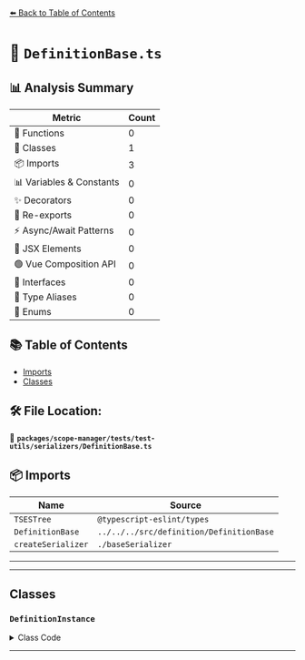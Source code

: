 [⬅️ Back to Table of Contents](../../../../../index.md)

# 📄 `DefinitionBase.ts`

## 📊 Analysis Summary

| Metric | Count |
|--------|-------|
| 🔧 Functions | 0 |
| 🧱 Classes | 1 |
| 📦 Imports | 3 |
| 📊 Variables & Constants | 0 |
| ✨ Decorators | 0 |
| 🔄 Re-exports | 0 |
| ⚡ Async/Await Patterns | 0 |
| 💠 JSX Elements | 0 |
| 🟢 Vue Composition API | 0 |
| 📐 Interfaces | 0 |
| 📑 Type Aliases | 0 |
| 🎯 Enums | 0 |

## 📚 Table of Contents

- [Imports](#imports)
- [Classes](#classes)

## 🛠️ File Location:
📂 **`packages/scope-manager/tests/test-utils/serializers/DefinitionBase.ts`**

## 📦 Imports

| Name | Source |
|------|--------|
| `TSESTree` | `@typescript-eslint/types` |
| `DefinitionBase` | `../../../src/definition/DefinitionBase` |
| `createSerializer` | `./baseSerializer` |


---


---

## Classes

### `DefinitionInstance`

<details><summary>Class Code</summary>

```ts
class DefinitionInstance extends DefinitionBase<
  /* eslint-disable @typescript-eslint/no-explicit-any */
  any,
  any,
  any,
  /* eslint-enable @typescript-eslint/no-explicit-any */
  TSESTree.BindingName
> {
  isTypeDefinition = false;
  isVariableDefinition = false;
}
```
</details>


---